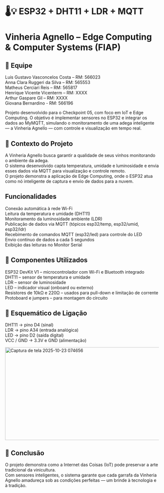 # 🌡️💡 ESP32 + DHT11 + LDR + MQTT

# Vinheria Agnello – Edge Computing & Computer Systems (FIAP)

## 👥 Equipe

Luis Gustavo Vasconcelos Costa – RM: 566023  
Anna Clara Ruggeri da Silva – RM: 565553   
Matheus Cerciari Reis – RM: 565817   
Henrique Vicente Vicenterm – RM: XXXX  
Arthur Gaspare Gil – RM: XXXX  
Giovana Bernardino - RM: 566196

Projeto desenvolvido para o Checkpoint 05, com foco em IoT e Edge Computing.
O objetivo é implementar sensores no ESP32 e integrar os dados ao MyMQTT, simulando o monitoramento de uma adega inteligente — a Vinheria Agnello — com controle e visualização em tempo real.

## 🧠 Contexto do Projeto

A Vinheria Agnello busca garantir a qualidade de seus vinhos monitorando o ambiente da adega.  
O sistema desenvolvido capta temperatura, umidade e luminosidade e envia esses dados via MQTT para visualização e controle remoto.  
O projeto demonstra a aplicação de Edge Computing, onde o ESP32 atua como nó inteligente de captura e envio de dados para a nuvem.  

## Funcionalidades

 Conexão automática à rede Wi-Fi  
 Leitura da temperatura e umidade (DHT11)  
 Monitoramento da luminosidade ambiente (LDR)  
 Publicação de dados via MQTT (tópicos esp32/temp, esp32/umid, esp32/ldr)  
 Recebimento de comandos MQTT (esp32/led) para controle do LED  
 Envio contínuo de dados a cada 5 segundos  
 Exibição das leituras no Monitor Serial  


## 🧩 Componentes Utilizados

ESP32 DevKit V1 – microcontrolador com Wi-Fi e Bluetooth integrado  
DHT11 – sensor de temperatura e umidade  
LDR – sensor de luminosidade  
LED – indicador visual (onboard ou externo)  
Resistores de 10kΩ e 220Ω – usados para pull-down e limitação de corrente  
Protoboard e jumpers – para montagem do circuito  

## 🔌 Esquemático de Ligação

DHT11 → pino D4 (sinal)  
LDR → pino A34 (entrada analógica)  
LED → pino D2 (saída digital)  
VCC / GND → 3.3V e GND (alimentação)  

<img width="566" height="304" alt="Captura de tela 2025-10-23 074656" src="https://github.com/user-attachments/assets/5745acee-c640-48b8-be8b-0f1dac9de8e1" />


## 🏁 Conclusão

O projeto demonstra como a Internet das Coisas (IoT) pode preservar a arte tradicional da vinicultura.  
Com sensores inteligentes, o sistema garante que cada garrafa da Vinheria Agnello amadureça sob as condições perfeitas — um brinde à tecnologia e à tradição.  
